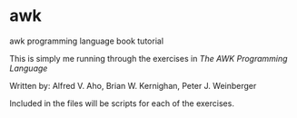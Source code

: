 # awk
 awk programming language book tutorial
 
This is simply me running through the exercises in *The AWK Programming Language* 

Written by: Alfred V. Aho, Brian W. Kernighan, Peter J. Weinberger

Included in the files will be scripts for each of the exercises. 



